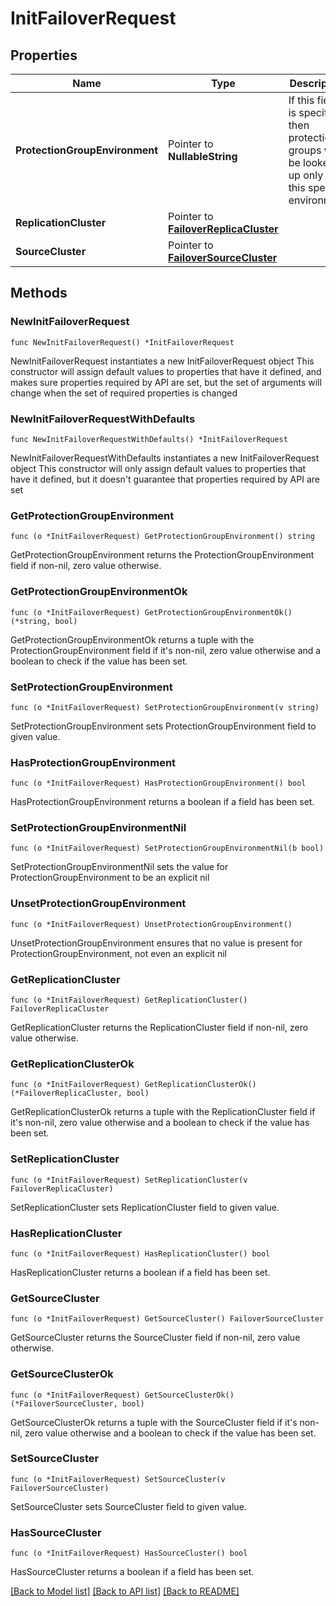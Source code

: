 # InitFailoverRequest

## Properties

Name | Type | Description | Notes
------------ | ------------- | ------------- | -------------
**ProtectionGroupEnvironment** | Pointer to **NullableString** | If this field is specified then protection groups will be looked up only for this specific environment | [optional] 
**ReplicationCluster** | Pointer to [**FailoverReplicaCluster**](FailoverReplicaCluster.md) |  | [optional] 
**SourceCluster** | Pointer to [**FailoverSourceCluster**](FailoverSourceCluster.md) |  | [optional] 

## Methods

### NewInitFailoverRequest

`func NewInitFailoverRequest() *InitFailoverRequest`

NewInitFailoverRequest instantiates a new InitFailoverRequest object
This constructor will assign default values to properties that have it defined,
and makes sure properties required by API are set, but the set of arguments
will change when the set of required properties is changed

### NewInitFailoverRequestWithDefaults

`func NewInitFailoverRequestWithDefaults() *InitFailoverRequest`

NewInitFailoverRequestWithDefaults instantiates a new InitFailoverRequest object
This constructor will only assign default values to properties that have it defined,
but it doesn't guarantee that properties required by API are set

### GetProtectionGroupEnvironment

`func (o *InitFailoverRequest) GetProtectionGroupEnvironment() string`

GetProtectionGroupEnvironment returns the ProtectionGroupEnvironment field if non-nil, zero value otherwise.

### GetProtectionGroupEnvironmentOk

`func (o *InitFailoverRequest) GetProtectionGroupEnvironmentOk() (*string, bool)`

GetProtectionGroupEnvironmentOk returns a tuple with the ProtectionGroupEnvironment field if it's non-nil, zero value otherwise
and a boolean to check if the value has been set.

### SetProtectionGroupEnvironment

`func (o *InitFailoverRequest) SetProtectionGroupEnvironment(v string)`

SetProtectionGroupEnvironment sets ProtectionGroupEnvironment field to given value.

### HasProtectionGroupEnvironment

`func (o *InitFailoverRequest) HasProtectionGroupEnvironment() bool`

HasProtectionGroupEnvironment returns a boolean if a field has been set.

### SetProtectionGroupEnvironmentNil

`func (o *InitFailoverRequest) SetProtectionGroupEnvironmentNil(b bool)`

 SetProtectionGroupEnvironmentNil sets the value for ProtectionGroupEnvironment to be an explicit nil

### UnsetProtectionGroupEnvironment
`func (o *InitFailoverRequest) UnsetProtectionGroupEnvironment()`

UnsetProtectionGroupEnvironment ensures that no value is present for ProtectionGroupEnvironment, not even an explicit nil
### GetReplicationCluster

`func (o *InitFailoverRequest) GetReplicationCluster() FailoverReplicaCluster`

GetReplicationCluster returns the ReplicationCluster field if non-nil, zero value otherwise.

### GetReplicationClusterOk

`func (o *InitFailoverRequest) GetReplicationClusterOk() (*FailoverReplicaCluster, bool)`

GetReplicationClusterOk returns a tuple with the ReplicationCluster field if it's non-nil, zero value otherwise
and a boolean to check if the value has been set.

### SetReplicationCluster

`func (o *InitFailoverRequest) SetReplicationCluster(v FailoverReplicaCluster)`

SetReplicationCluster sets ReplicationCluster field to given value.

### HasReplicationCluster

`func (o *InitFailoverRequest) HasReplicationCluster() bool`

HasReplicationCluster returns a boolean if a field has been set.

### GetSourceCluster

`func (o *InitFailoverRequest) GetSourceCluster() FailoverSourceCluster`

GetSourceCluster returns the SourceCluster field if non-nil, zero value otherwise.

### GetSourceClusterOk

`func (o *InitFailoverRequest) GetSourceClusterOk() (*FailoverSourceCluster, bool)`

GetSourceClusterOk returns a tuple with the SourceCluster field if it's non-nil, zero value otherwise
and a boolean to check if the value has been set.

### SetSourceCluster

`func (o *InitFailoverRequest) SetSourceCluster(v FailoverSourceCluster)`

SetSourceCluster sets SourceCluster field to given value.

### HasSourceCluster

`func (o *InitFailoverRequest) HasSourceCluster() bool`

HasSourceCluster returns a boolean if a field has been set.


[[Back to Model list]](../README.md#documentation-for-models) [[Back to API list]](../README.md#documentation-for-api-endpoints) [[Back to README]](../README.md)



